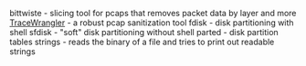 bittwiste - slicing tool for pcaps that removes packet data by layer and more  
[TraceWrangler](https://www.tracewrangler.com) - a robust pcap sanitization tool
fdisk - disk partitioning with shell
sfdisk - "soft" disk partitioning without shell
parted - disk partition tables
strings - reads the binary of a file and tries to print out readable strings